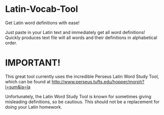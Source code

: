 Latin-Vocab-Tool
================

Get Latin word definitions with ease!

Just paste in your Latin text and immediately get all word definitions! Quickly produces text file will all words and their definitions in alphabetical order.

IMPORTANT!
================

This great tool currently uses the incredible Perseus Latin Word Study Tool, which can be found at http://www.perseus.tufts.edu/hopper/morph?l=sum&la=la

Unfortunately, the Latin Word Study Tool is known for sometimes giving misleading definitions, so be cautious. This should not be a replacement for doing your Latin homework.
